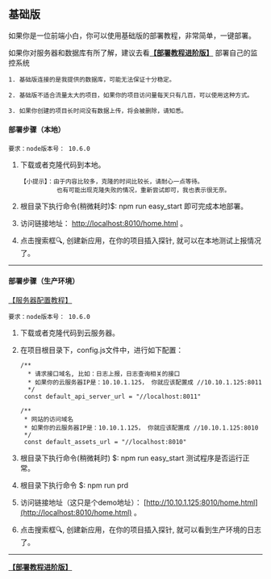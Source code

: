 
## 基础版

如果你是一位前端小白，你可以使用基础版的部署教程，非常简单，一键部署。 

如果你对服务器和数据库有所了解，建议去看[**【部署教程进阶版】**](https://github.com/a597873885/webfunny_monitor/blob/master/Document_advanced.md) 部署自己的监控系统


    1. 基础版连接的是我提供的数据库，可能无法保证十分稳定。
    
    2. 基础版不适合流量太大的项目，如果你的项目访问量每天只有几百，可以使用这种方式。
    
    3. 如果你创建的项目长时间没有数据上传，将会被删除，请知悉。

#### 部署步骤（本地）
 
    要求：node版本号： 10.6.0

 1. 下载或者克隆代码到本地。
 
        【小提示】：由于内容比较多，克隆的时间比较长，请耐心一点等待。 
                  也有可能出现克隆失败的情况，重新尝试即可，我也表示很无奈。
  
 2. 根目录下执行命令(稍微耗时)$: npm run easy_start   即可完成本地部署。
  
 3. 访问链接地址： [http://localhost:8010/home.html](http://localhost:8010/home.html) 。
 
 4. 点击搜索框🔍, 创建新应用，在你的项目插入探针, 就可以在本地测试上报情况了。
 
 
----------------------------

#### 部署步骤（生产环境） 

[【服务器配置教程】](https://www.cnblogs.com/warm-stranger/p/8837784.html)

    要求：node版本号： 10.6.0

 1. 下载或者克隆代码到云服务器。
 
 2. 在项目根目录下，config.js文件中，进行如下配置：
 
        /**
          * 请求接口域名, 比如：日志上报，日志查询相关的接口
          * 如果你的云服务器IP是：10.10.1.125， 你就应该配置成 //10.10.1.125:8011
          */
         const default_api_server_url = "//localhost:8011" 

        /**
         * 网站的访问域名
         * 如果你的云服务器IP是：10.10.1.125， 你就应该配置成 //10.10.1.125:8010
         */
         const default_assets_url = "//localhost:8010"

 3. 根目录下执行命令(稍微耗时) $: npm run easy_start   测试程序是否运行正常。
 
 4. 根目录下执行命令 $: npm run prd
  
 5. 访问链接地址（这只是个demo地址）： [http://10.10.1.125:8010/home.html](http://localhost:8010/home.html) 。
 
 6. 点击搜索框🔍, 创建新应用，在你的项目插入探针, 就可以看到生产环境的日志了。


------------------------

[**【部署教程进阶版】**](https://github.com/a597873885/webfunny_monitor/blob/master/Document_advanced.md)


 
